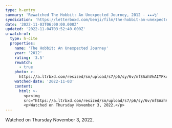```yaml
---
type: h-entry
summary: 'Rewatched The Hobbit: An Unexpected Journey, 2012 - ★★★½'
syndication: 'https://letterboxd.com/benji/film/the-hobbit-an-unexpected-journey/1/'
date: '2022-11-03T06:00:00.000Z'
updated: '2022-11-04T03:52:40.000Z'
u-watch-of:
  type: h-cite
  properties:
    name: 'The Hobbit: An Unexpected Journey'
    year: '2012'
    rating: '3.5'
    rewatch:
      - true
    photo: >-
      https://a.ltrbxd.com/resized/sm/upload/s7/p6/sy/6v/mfSAahVkAIYFkx1GVFSlCEdn0mt-0-600-0-900-crop.jpg?v=282e4f2260
    watched-date: '2022-11-03'
    content:
      html: >-
        <p><img
        src="https://a.ltrbxd.com/resized/sm/upload/s7/p6/sy/6v/mfSAahVkAIYFkx1GVFSlCEdn0mt-0-600-0-900-crop.jpg?v=282e4f2260"/></p>
        <p>Watched on Thursday November 3, 2022.</p>
---
```

Watched on Thursday November 3, 2022.
